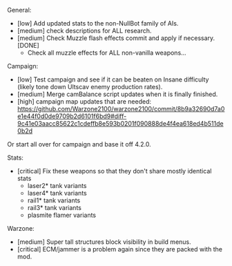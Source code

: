 
General:
- [low] Add updated stats to the non-NullBot family of AIs.
- [medium] check descriptions for ALL research.
- [medium] Check Muzzle flash effects commit and apply if necessary. [DONE]
    - Check all muzzle effects for ALL non-vanilla weapons...

Campaign:
- [low] Test campaign and see if it can be beaten on Insane difficulty (likely tone down Ultscav enemy production rates).
- [medium] Merge camBalance script updates when it is finally finished.
- [high] campaign map updates that are needed: https://github.com/Warzone2100/warzone2100/commit/8b9a32690d7a0e1e44f0d0de9709b2d6101f6bd9#diff-9c41e03aacc85622c1cdeffb8e593b0201f090888de4f4ea618ed4b511de0b2d

Or start all over for campaign and base it off 4.2.0.

Stats:
- [critical] Fix these weapons so that they don't share mostly identical stats
    - laser2* tank variants
    - laser4* tank variants
    - rail1* tank variants
    - rail3* tank variants
    - plasmite flamer variants

Warzone:
- [medium] Super tall structures block visibility in build menus.
- [critical] ECM/jammer is a problem again since they are packed with the mod. 
